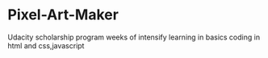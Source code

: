 # Pixel-Art-Maker
Udacity scholarship program
weeks of intensify learning in basics coding in html and css,javascript
